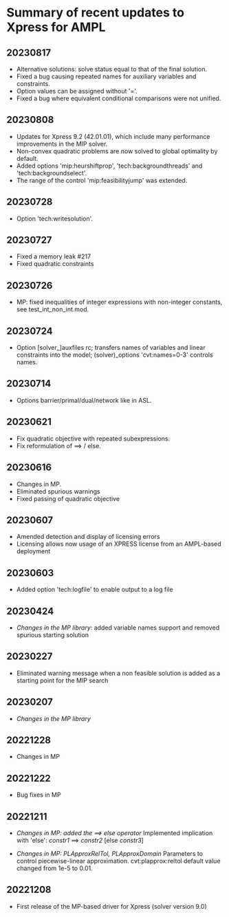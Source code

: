 Summary of recent updates to Xpress for AMPL
============================================

## 20230817
- Alternative solutions: solve status equal to that
  of the final solution.
- Fixed a bug causing repeated names for
  auxiliary variables and constraints.
- Option values can be assigned without '='.
- Fixed a bug where equivalent conditional
  comparisons were not unified.


## 20230808
- Updates for Xpress 9.2 (42.01.01), which include many performance
  improvements in the MIP solver. 
- Non-convex quadratic problems are now solved to global optimality 
  by default.
- Added options 'mip:heurshiftprop', 'tech:backgroundthreads' and
 'tech:backgroundselect'.
- The range of the control 'mip:feasibilityjump' was extended.


## 20230728
- Option 'tech:writesolution'.


## 20230727
- Fixed a memory leak #217
- Fixed quadratic constraints


## 20230726
- MP: fixed inequalities of integer expressions with
  non-integer constants, see test_int_non_int.mod.


## 20230724
- Option [solver_]auxfiles rc; transfers names
	of variables and linear constraints into the model;
	(solver)_options 'cvt:names=0-3' controls names.


## 20230714
- Options barrier/primal/dual/network like in ASL.


## 20230621
- Fix quadratic objective with repeated subexpressions.
- Fix reformulation of ==> / else.


## 20230616
- Changes in MP.
- Eliminated spurious warnings
- Fixed passing of quadratic objective


## 20230607
- Amended detection and display of licensing errors
- Licensing allows now usage of an XPRESS license from an AMPL-based
  deployment


## 20230603
- Added option 'tech:logfile' to enable output to a log file


## 20230424
- *Changes in the MP library*: added variable names support
  and removed spurious starting solution

  
## 20230227
- Eliminated warning message when a non feasible solution is added as a starting
  point for the MIP search


## 20230207
- *Changes in the MP library*


## 20221228
- Changes in MP


## 20221222
- Bug fixes in MP


## 20221211
- *Changes in MP: added the ==> else operator*
   Implemented implication with 'else': *constr1* ==> *constr2* [else *constr3*]   

- *Changes in MP: PLApproxRelTol, PLApproxDomain*
   Parameters to control piecewise-linear approximation.
   cvt:plapprox:reltol default value changed from 1e-5 to 0.01.


## 20221208
- First release of the MP-based driver for Xpress (solver version 9.0)
